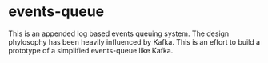 # events-queue
This is an appended log based events queuing system. The design phylosophy has been heavily influenced by Kafka.
This is an effort to build a prototype of a simplified events-queue like Kafka.
